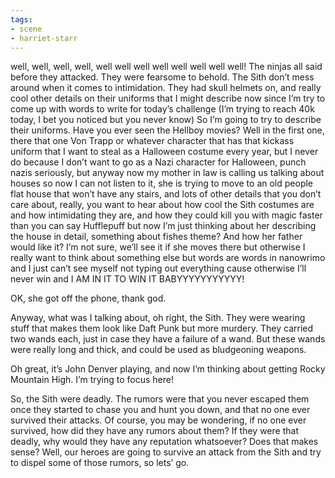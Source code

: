 ```yaml
---
tags:
- scene
- harriet-starr
---
```


well, well, well, well, well well well well well well well well! The
ninjas all said before they attacked. They were fearsome to behold. The
Sith don’t mess around when it comes to intimidation. They had skull
helmets on, and really cool other details on their uniforms that I might
describe now since I’m try to come up with words to write for today’s
challenge (I’m trying to reach 40k today, I bet you noticed but you
never know) So I’m going to try to describe their uniforms. Have you
ever seen the Hellboy movies? Well in the first one, there that one Von
Trapp or whatever character that has that kickass uniform that I want to
steal as a Halloween costume every year, but I never do because I don’t
want to go as a Nazi character for Halloween, punch nazis seriously, but
anyway now my mother in law is calling us talking about houses so now I
can not listen to it, she is trying to move to an old people flat house
that won’t have any stairs, and lots of other details that you don’t
care about, really, you want to hear about how cool the Sith costumes
are and how intimidating they are, and how they could kill you with
magic faster than you can say Hufflepuff but now I’m just thinking about
her describing the house in detail, something about fishes theme? And
how her father would like it? I’m not sure, we’ll see it if she moves
there but otherwise I really want to think about something else but
words are words in nanowrimo and I just can’t see myself not typing out
everything cause otherwise I’ll never win and I AM IN IT TO WIN IT
BABYYYYYYYYYYY!

OK, she got off the phone, thank god.

Anyway, what was I talking about, oh right, the Sith. They were wearing
stuff that makes them look like Daft Punk but more murdery. They carried
two wands each, just in case they have a failure of a wand. But these
wands were really long and thick, and could be used as bludgeoning
weapons.

Oh great, it’s John Denver playing, and now I’m thinking about getting
Rocky Mountain High. I’m trying to focus here!

So, the Sith were deadly. The rumors were that you never escaped them
once they started to chase you and hunt you down, and that no one ever
survived their attacks. Of course, you may be wondering, if no one ever
survived, how did they have any rumors about them? If they were that
deadly, why would they have any reputation whatsoever? Does that makes
sense? Well, our heroes are going to survive an attack from the Sith and
try to dispel some of those rumors, so lets’ go.